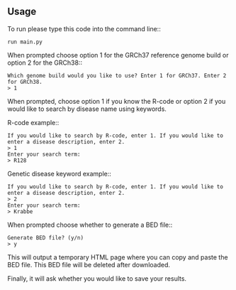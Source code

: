 Usage
-----

To run please type this code into the command line::

    run main.py


When prompted choose option 1 for the GRCh37 reference genome build or
option 2 for the GRCh38::

    Which genome build would you like to use? Enter 1 for GRCh37. Enter 2 for GRCh38.
    > 1

When prompted, choose option 1 if you know the R-code or option 2 if you would like to
search by disease name using keywords.

R-code example::

    If you would like to search by R-code, enter 1. If you would like to enter a disease description, enter 2.
    > 1
    Enter your search term:
    > R128

Genetic disease keyword example::

    If you would like to search by R-code, enter 1. If you would like to enter a disease description, enter 2.
    > 2
    Enter your search term:
    > Krabbe

When prompted choose whether to generate a BED file::

    Generate BED file? (y/n)
    > y

This will output a temporary HTML page where you can copy and paste the BED file.
This BED file will be deleted after downloaded.

Finally, it will ask whether you would like to save your results.
